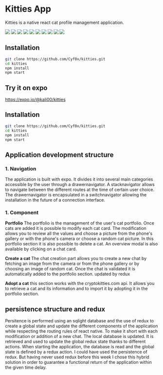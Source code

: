 # Kitties App

Kitties is a native react cat profile management application.<br />

![](./Images/screenshoot/01.png)
![](./Images/screenshoot/02.png)
![](./Images/screenshoot/03.png)
![](./Images/screenshoot/04.png)
![](./Images/screenshoot/05.png)
![](./Images/screenshoot/07.png)
![](./Images/screenshoot/08.png)
![](./Images/screenshoot/06.png)
![](./Images/screenshoot/09.png)
![](./Images/screenshoot/10.png)


## Installation


```bash
git clone https://github.com/Cyf0x/kitties.git
cd kitties
npm install
npm start
```


## Try it on expo
<a href="https://expo.io/@kali00/kitties">https://expo.io/@kali00/kitties</a>

## Installation


```bash
git clone https://github.com/Cyf0x/kitties.git
cd kitties
npm install
npm start
```

## Application development structure

<h3>1. Navigation</h3>

The application is built with expo. It divides it into several main categories accessible by the user through a drawernavigator.
A stacknavigator allows to navigate between the different routes at the time of certain user choice.
The drawernavigator is encapsulated in a switchnavigator allowing the installation in the future of a connection interface.

<h3>1. Component</h3>

**Portfolio**
The portfolio is the management of the user's cat portfolio. Once cats are added it is possible to modify each cat card. The modification allows you to review all the values and choose a picture from the phone's gallery or with the phone's camera or choose a random cat picture. In this portfolio section it is also possible to delete a cat.
An overview modal is also available by clicking on a chat card.

**Create a cat**
The chat creation part allows you to create a new chat by fetching an image from the camera or from the phone gallery or by choosing an image of random cat. Once the chat is validated it is automatically added to the portfolio section. updated by redux

**Adopt a cat**
this section works with the cryptokitties.com api.
It allows you to retrieve a cat and its information and to import it by adopting it in the portfolio section.

## persistence structure and redux

Persitence is performed using an sqlight database and the use of redux to create a global state and update the different components of the application while respecting the routing rules of react native.
To make it short with each modification or addition of a new chat. The local database is updated. It is retrieved and used to update the global redux state thanks to different actions.
When starting the application, the database is read and the global state is defined by a redux action.
I could have used the persistence of redux. But having never used redux before this week I chose this hybrid solution in order to guarantee a functional return of the application within the given time delay. 
